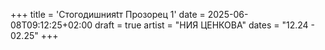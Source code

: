 +++
title = 'Стогодишнияtт Прозорец 1'
date = 2025-06-08T09:12:25+02:00
draft = true
artist = "НИЯ ЦЕНКОВА"
dates = "12.24 - 02.25"
+++
